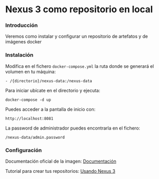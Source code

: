 # Nexus 3 como repositorio en local

### Introducción
Veremos como instalar y configurar un repositorio de artefatos y de imágenes docker

### Instalación

Modifica en el fichero `docker-compose.yml` la ruta donde se generará el volumen en tu máquina:
```
- /{directorio}/nexus-data:/nexus-data
``` 

Para iniciar ubícate en el directorio y ejecuta:
```
docker-compose -d up
``` 

Puedes acceder a la pantalla de inicio con:
```
http://localhost:8081
``` 

La password de administrador puedes encontrarla en el fichero:
```
/nexus-data/admin.password
```

### Configuración

Documentación oficial de la imagen: [Documentación](https://hub.docker.com/r/sonatype/nexus3#red-hat-certified-image)

Tutorial para crear tus repositorios: [Usando Nexus 3](https://blog.sonatype.com/using-nexus-3-as-your-repository-part-1-maven-artifacts)
